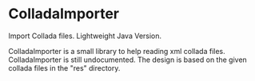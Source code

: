 # ColladaImporter
Import Collada files. Lightweight Java Version.

ColladaImporter is a small library to help reading xml collada files.
ColladaImporter is still undocumented.
The design is based on the given collada files in the "res" directory.
